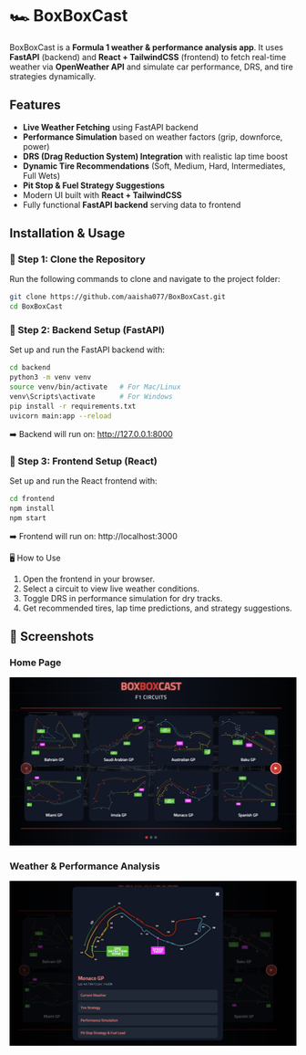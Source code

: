 # 🏎️ BoxBoxCast

BoxBoxCast is a **Formula 1 weather & performance analysis app**.
It uses **FastAPI** (backend) and **React + TailwindCSS** (frontend) to fetch real-time weather via **OpenWeather API** and simulate car performance, DRS, and tire strategies dynamically.


##  Features
- **Live Weather Fetching** using FastAPI backend  
- **Performance Simulation** based on weather factors (grip, downforce, power)  
- **DRS (Drag Reduction System) Integration** with realistic lap time boost  
- **Dynamic Tire Recommendations** (Soft, Medium, Hard, Intermediates, Full Wets)  
- **Pit Stop & Fuel Strategy Suggestions**  
- Modern UI built with **React + TailwindCSS**  
- Fully functional **FastAPI backend** serving data to frontend  

##  Installation & Usage

### 🔹 Step 1: Clone the Repository
Run the following commands to clone and navigate to the project folder:
```bash
git clone https://github.com/aaisha077/BoxBoxCast.git
cd BoxBoxCast
```
### 🔹 Step 2: Backend Setup (FastAPI)
Set up and run the FastAPI backend with:

```bash
cd backend
python3 -m venv venv
source venv/bin/activate   # For Mac/Linux
venv\Scripts\activate      # For Windows
pip install -r requirements.txt
uvicorn main:app --reload
```
➡️ Backend will run on: http://127.0.0.1:8000

### 🔹 Step 3: Frontend Setup (React)
Set up and run the React frontend with:

```bash
cd frontend
npm install
npm start
```
➡️ Frontend will run on: http://localhost:3000

🖥️ How to Use

1. Open the frontend in your browser.
2. Select a circuit to view live weather conditions.
3. Toggle DRS in performance simulation for dry tracks.
4. Get recommended tires, lap time predictions, and strategy suggestions.

## 📸 Screenshots

### Home Page
![Home Page](screenshots/home.png)

### Weather & Performance Analysis
![Performance](screenshots/performance.png)
